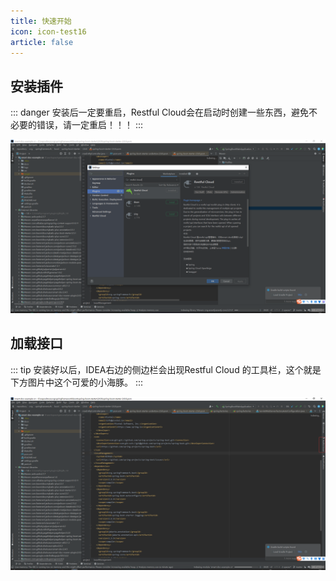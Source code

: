 ```yaml
---
title: 快速开始
icon: icon-test16
article: false
---
```

## 安装插件

::: danger
安装后一定要重启，Restful Cloud会在启动时创建一些东西，避免不必要的错误，请一定重启！！！
:::


![img.png](/assets/images/restfulCloud/search_plugin.png)


## 加载接口

::: tip
安装好以后，IDEA右边的侧边栏会出现Restful Cloud 的工具栏，这个就是下方图片中这个可爱的小海豚。
:::

![img.png](/assets/images/restfulCloud/plugin_tool.png)
### 